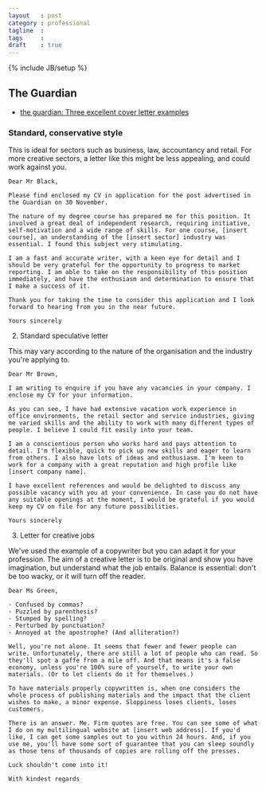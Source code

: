 ```yaml
---
layout   : post
category : professional
tagline  : 
tags     : 
draft    : true
---
```

{% include JB/setup %}

## The Guardian

- [the guardian: Three excellent cover letter examples](http://www.theguardian.com/careers/covering-letter-examples)

### Standard, conservative style

This is ideal for sectors such as business, law, accountancy and retail. For more creative sectors, a letter like this might be less appealing, and could work against you.

    Dear Mr Black,

    Please find enclosed my CV in application for the post advertised in the Guardian on 30 November.

    The nature of my degree course has prepared me for this position. It involved a great deal of independent research, requiring initiative, self-motivation and a wide range of skills. For one course, [insert course], an understanding of the [insert sector] industry was essential. I found this subject very stimulating.

    I am a fast and accurate writer, with a keen eye for detail and I should be very grateful for the opportunity to progress to market reporting. I am able to take on the responsibility of this position immediately, and have the enthusiasm and determination to ensure that I make a success of it.

    Thank you for taking the time to consider this application and I look forward to hearing from you in the near future.

    Yours sincerely

2. Standard speculative letter

This may vary according to the nature of the organisation and the industry you're applying to.

    Dear Mr Brown,

    I am writing to enquire if you have any vacancies in your company. I enclose my CV for your information.

    As you can see, I have had extensive vacation work experience in office environments, the retail sector and service industries, giving me varied skills and the ability to work with many different types of people. I believe I could fit easily into your team.

    I am a conscientious person who works hard and pays attention to detail. I'm flexible, quick to pick up new skills and eager to learn from others. I also have lots of ideas and enthusiasm. I'm keen to work for a company with a great reputation and high profile like [insert company name].

    I have excellent references and would be delighted to discuss any possible vacancy with you at your convenience. In case you do not have any suitable openings at the moment, I would be grateful if you would keep my CV on file for any future possibilities.

    Yours sincerely

3. Letter for creative jobs

We've used the example of a copywriter but you can adapt it for your profession. The aim of a creative letter is to be original and show you have imagination, but understand what the job entails. Balance is essential: don't be too wacky, or it will turn off the reader.

    Dear Ms Green,

    · Confused by commas?
    · Puzzled by parenthesis?
    · Stumped by spelling?
    · Perturbed by punctuation?
    · Annoyed at the apostrophe? (And alliteration?)

    Well, you're not alone. It seems that fewer and fewer people can write. Unfortunately, there are still a lot of people who can read. So they'll spot a gaffe from a mile off. And that means it's a false economy, unless you're 100% sure of yourself, to write your own materials. (Or to let clients do it for themselves.)

    To have materials properly copywritten is, when one considers the whole process of publishing materials and the impact that the client wishes to make, a minor expense. Sloppiness loses clients, loses customers.

    There is an answer. Me. Firm quotes are free. You can see some of what I do on my multilingual website at [insert web address]. If you'd like, I can get some samples out to you within 24 hours. And, if you use me, you'll have some sort of guarantee that you can sleep soundly as those tens of thousands of copies are rolling off the presses.

    Luck shouldn't come into it!

    With kindest regards
